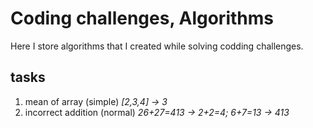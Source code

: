 # Coding challenges, Algorithms

Here I store algorithms that I created while solving codding challenges.

## tasks
1. mean of array (simple)
*[2,3,4] -> 3*
2. incorrect addition (normal)
*26+27=413 -> 2+2=4; 6+7=13 -> 413*
